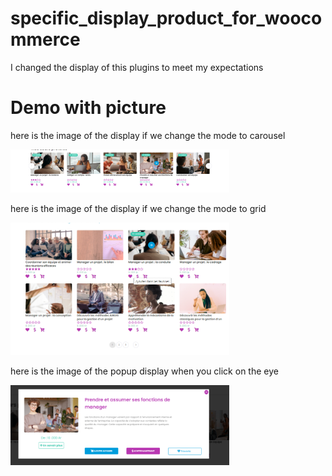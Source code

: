 # specific_display_product_for_woocommerce
I changed the display of this plugins to meet my expectations
# Demo with picture
<div>
  <p font-size="80px">here is the image of the display if we change the mode to carousel</p>
  <img src="Screenshot_2.png" width="350" title="hover text" display="block">
</div>
<div>
  <p font-size="20px">here is the image of the display if we change the mode to grid</p>
  <img src="Screenshot_4.png" width="350" alt="accessibility text" display="block">
</div>
<div>
  <p font-size="20px">here is the image of the popup display when you click on the eye</p>
  <img src="Screenshot_3.png" width="350" alt="accessibility text" display="block">
</div>
